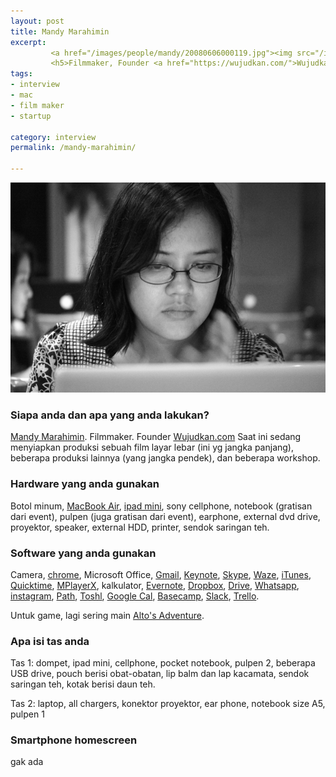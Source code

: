 ```yaml
---
layout: post
title: Mandy Marahimin
excerpt:
         <a href="/images/people/mandy/20080606000119.jpg"><img src="/images/people/mandy/20080606000119.jpg" alt="Mandy Marahimin"/></a>
         <h5>Filmmaker, Founder <a href="https://wujudkan.com/">Wujudkan.com</a></h5>
tags:
- interview
- mac
- film maker
- startup

category: interview
permalink: /mandy-marahimin/

---
```


![Mandy Marahimin](/images/people/mandy/20080606000119.jpg)

### Siapa anda dan apa yang anda lakukan?
[Mandy Marahimin](https://twitter.com/somemandy). Filmmaker. Founder [Wujudkan.com](https://wujudkan.com/)
Saat ini sedang menyiapkan produksi sebuah film layar lebar (ini yg jangka panjang), beberapa produksi lainnya (yang jangka pendek), dan beberapa workshop.

### Hardware yang anda gunakan
Botol minum, [MacBook Air](http://www.apple.com/macbook-air/), [ipad mini](http://id.wikipedia.org/wiki/IPad), sony cellphone, notebook (gratisan dari event), pulpen (juga gratisan dari event), earphone, external dvd drive, proyektor, speaker, external HDD, printer, sendok saringan teh.

### Software yang anda gunakan
Camera, [chrome](https://www.google.com/chrome/), Microsoft Office, [Gmail](https://gmail.com), [Keynote](https://www.apple.com/mac/keynote/), [Skype](http://www.skype.com/en/), [Waze](https://www.waze.com/), [iTunes](https://www.apple.com/itunes/), [Quicktime](http://www.apple.com/quicktime/), [MPlayerX](http://mplayerx.org/), kalkulator, [Evernote](https://evernote.com/), [Dropbox](https://dropbox.com/), [Drive](https://www.google.com/drive/), [Whatsapp](https://www.whatsapp.com/), [instagram](https://instagram.com/), [Path](https://path.com/), [Toshl](https://toshl.com/), [Google Cal](https://www.google.com/calendar), [Basecamp](https://basecamp.com/), [Slack](https://slack.com/), [Trello](https://trello.com/).

Untuk game, lagi sering main [Alto's Adventure](http://altosadventure.com/).

### Apa isi tas anda
Tas 1: dompet, ipad mini, cellphone, pocket notebook, pulpen 2, beberapa USB drive, pouch berisi obat-obatan, lip balm dan lap kacamata, sendok saringan teh, kotak berisi daun teh.

Tas 2: laptop, all chargers, konektor proyektor, ear phone, notebook size A5, pulpen 1

### Smartphone homescreen

gak ada
